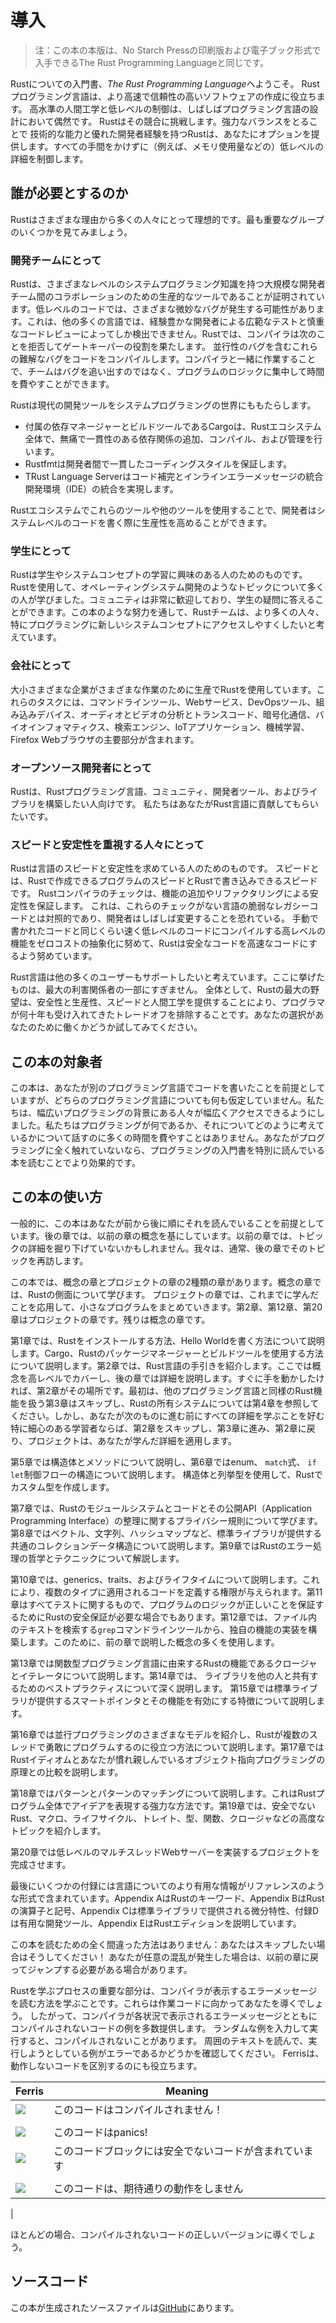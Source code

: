 # 導入

> 注：この本の本版は、No Starch Pressの印刷版および電子ブック形式で入手できるThe Rust Programming Languageと同じです。

[nsprust]: https://nostarch.com/rust
[nsp]: https://nostarch.com/

Rustについての入門書、*The Rust Programming Language*へようこそ。 Rustプログラミング言語は、より高速で信頼性の高いソフトウェアの作成に役立ちます。 高水準の人間工学と低レベルの制御は、しばしばプログラミング言語の設計において偶然です。 Rustはその競合に挑戦します。強力なバランスをとることで
技術的な能力と優れた開発者経験を持つRustは、あなたにオプションを提供します。すべての手間をかけずに（例えば、メモリ使用量などの）低レベルの詳細を制御します。

## 誰が必要とするのか

Rustはさまざまな理由から多くの人々にとって理想的です。最も重要なグループのいくつかを見てみましょう。


### 開発チームにとって

Rustは、さまざまなレベルのシステムプログラミング知識を持つ大規模な開発者チーム間のコラボレーションのための生産的なツールであることが証明されています。低レベルのコードでは、さまざまな微妙なバグが発生する可能性があります。これは、他の多くの言語では、経験豊かな開発者による広範なテストと慎重なコードレビューによってしか検出できません。Rustでは、コンパイラは次のことを拒否してゲートキーパーの役割を果たします。
並行性のバグを含むこれらの難解なバグをコードをコンパイルします。コンパイラと一緒に作業することで、チームはバグを追い出すのではなく、プログラムのロジックに集中して時間を費やすことができます。

Rustは現代の開発ツールをシステムプログラミングの世界にももたらします。

* 付属の依存マネージャーとビルドツールであるCargoは、Rustエコシステム全体で、無痛で一貫性のある依存関係の追加、コンパイル、および管理を行います。
* Rustfmtは開発者間で一貫したコーディングスタイルを保証します。
* TRust Language Serverはコード補完とインラインエラーメッセージの統合開発環境（IDE）の統合を実現します。

Rustエコシステムでこれらのツールや他のツールを使用することで、開発者はシステムレベルのコードを書く際に生産性を高めることができます。

### 学生にとって

Rustは学生やシステムコンセプトの学習に興味のある人のためのものです。Rustを使用して、オペレーティングシステム開発のようなトピックについて多くの人が学びました。コミュニティは非常に歓迎しており、学生の疑問に答えることができます。この本のような努力を通して、Rustチームは、より多くの人々、特にプログラミングに新しいシステムコンセプトにアクセスしやすくしたいと考えています。

### 会社にとって


大小さまざまな企業がさまざまな作業のために生産でRustを使用しています。これらのタスクには、コマンドラインツール、Webサービス、DevOpsツール、組み込みデバイス、オーディオとビデオの分析とトランスコード、暗号化通信、バイオインフォマティクス、検索エンジン、IoTアプリケーション、機械学習、Firefox Webブラウザの主要部分が含まれます。

### オープンソース開発者にとって

Rustは、Rustプログラミング言語、コミュニティ、開発者ツール、およびライブラリを構築したい人向けです。 私たちはあなたがRust言語に貢献してもらいたいです。

### スピードと安定性を重視する人々にとって

Rustは言語のスピードと安定性を求めている人のためのものです。 スピードとは、Rustで作成できるプログラムのスピードとRustで書き込みできるスピードです。 Rustコンパイラのチェックは、機能の追加やリファクタリングによる安定性を保証します。 これは、これらのチェックがない言語の脆弱なレガシーコードとは対照的であり、開発者はしばしば変更することを恐れている。 手動で書かれたコードと同じくらい速く低レベルのコードにコンパイルする高レベルの機能をゼロコストの抽象化に努めて、Rustは安全なコードを高速なコードにするよう努めています。

Rust言語は他の多くのユーザーもサポートしたいと考えています。ここに挙げたものは、最大の利害関係者の一部にすぎません。 全体として、Rustの最大の野望は、安全性と生産性、スピードと人間工学を提供することにより、プログラマが何十年も受け入れてきたトレードオフを排除することです。あなたの選択があなたのために働くかどうか試してみてください。

## この本の対象者

この本は、あなたが別のプログラミング言語でコードを書いたことを前提としていますが、どちらのプログラミング言語についても何も仮定していません。私たちは、幅広いプログラミングの背景にある人々が幅広くアクセスできるようにしました。私たちはプログラミングが何であるか、それについてどのように考えているかについて話すのに多くの時間を費やすことはありません。あなたがプログラミングに全く触れていないなら、プログラミングの入門書を特別に読んでいる本を読むことでより効果的です。

## この本の使い方

一般的に、この本はあなたが前から後に順にそれを読んでいることを前提としています。後の章では、以前の章の概念を基にしています。以前の章では、トピックの詳細を掘り下げていないかもしれません。我々は、通常、後の章でそのトピックを再訪します。

この本では、概念の章とプロジェクトの章の2種類の章があります。概念の章では、Rustの側面について学びます。 プロジェクトの章では、これまでに学んだことを応用して、小さなプログラムをまとめていきます。第2章、第12章、第20章はプロジェクトの章です。残りは概念の章です。

第1章では、Rustをインストールする方法、Hello Worldを書く方法について説明します。Cargo、Rustのパッケージマネージャーとビルドツールを使用する方法について説明します。第2章では、Rust言語の手引きを紹介します。ここでは概念を高レベルでカバーし、後の章では詳細を説明します。すぐに手を動かしたければ、第2章がその場所です。最初は、他のプログラミング言語と同様のRust機能を扱う第3章はスキップし、Rustの所有システムについては第4章を参照してください。しかし、あなたが次のものに進む前にすべての詳細を学ぶことを好む特に細心のある学習者ならば、第2章をスキップし、第3章に進み、第2章に戻り、プロジェクトは、あなたが学んだ詳細を適用します。

第5章では構造体とメソッドについて説明し、第6章ではenum、 `match`式、 `if let`制御フローの構造について説明します。 構造体と列挙型を使用して、Rustでカスタム型を作成します。

第7章では、Rustのモジュールシステムとコードとその公開API（Application Programming Interface）の整理に関するプライバシー規則について学びます。第8章ではベクトル、文字列、ハッシュマップなど、標準ライブラリが提供する共通のコレクションデータ構造について説明します。第9章ではRustのエラー処理の哲学とテクニックについて解説します。

第10章では、generics、traits、およびライフタイムについて説明します。これにより、複数のタイプに適用されるコードを定義する権限が与えられます。第11章はすべてテストに関するもので、プログラムのロジックが正しいことを保証するためにRustの安全保証が必要な場合でもあります。第12章では、ファイル内のテキストを検索する`grep`コマンドラインツールから、独自の機能の実装を構築します。このために、前の章で説明した概念の多くを使用します。

第13章では関数型プログラミング言語に由来するRustの機能であるクロージャとイテレータについて説明します。第14章では、
ライブラリを他の人と共有するためのベストプラクティスについて深く説明します。
第15章では標準ライブラリが提供するスマートポインタとその機能を有効にする特徴について説明します。

第16章では並行プログラミングのさまざまなモデルを紹介し、Rustが複数のスレッドで勇敢にプログラムするのに役立つ方法について説明します。第17章ではRustイディオムとあなたが慣れ親しんでいるオブジェクト指向プログラミングの原理との比較を説明します。

第18章ではパターンとパターンのマッチングについて説明します。これはRustプログラム全体でアイデアを表現する強力な方法です。第19章では、安全でないRust、マクロ、ライフサイクル、トレイト、型、関数、クロージャなどの高度なトピックを紹介します。

第20章では低レベルのマルチスレッドWebサーバーを実装するプロジェクトを完成させます。

最後にいくつかの付録には言語についてのより有用な情報がリファレンスのような形式で含まれています。Appendix AはRustのキーワード、Appendix BはRustの演算子と記号、Appendix Cは標準ライブラリで提供される微分特性、付録Dは有用な開発ツール、Appendix EはRustエディションを説明しています。

この本を読むための全く間違った方法はありません：あなたはスキップしたい場合はそうしてください！
あなたが任意の混乱が発生した場合は、以前の章に戻ってジャンプする必要がある場合があります。 

<span id="ferris"></span>

Rustを学ぶプロセスの重要な部分は、コンパイラが表示するエラーメッセージを読む方法を学ぶことです。これらは作業コードに向かってあなたを導くでしょう。 したがって、コンパイラが各状況で表示されるエラーメッセージとともにコンパイルされないコードの例を多数提供します。 ランダムな例を入力して実行すると、コンパイルされないことがあります。 周囲のテキストを読んで、実行しようとしている例がエラーであるかどうかを確認してください。 Ferrisは、動作しないコードを区別するのにも役立ちます。

| Ferris                                                                 | Meaning                                          |
|------------------------------------------------------------------------|--------------------------------------------------|
| <img src="img/ferris/does_not_compile.svg" class="ferris-explain">     | このコードはコンパイルされません！
                    |
| <img src="img/ferris/panics.svg" class="ferris-explain">               | このコードはpanics!                                |
| <img src="img/ferris/unsafe.svg" class="ferris-explain">               | このコードブロックには安全でないコードが含まれています
            |
| <img src="img/ferris/not_desired_behavior.svg" class="ferris-explain"> | このコードは、期待通りの動作をしません
 |

ほとんどの場合、コンパイルされないコードの正しいバージョンに導くでしょう。


## ソースコード

この本が生成されたソースファイルは[GitHub][book]にあります。

[book]: https://github.com/rust-lang/book/tree/master/2018-edition/src
